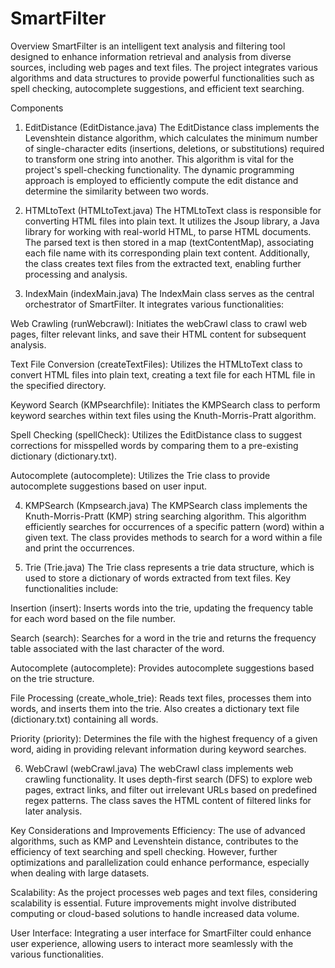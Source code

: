 # SmartFilter

Overview
SmartFilter is an intelligent text analysis and filtering tool designed to enhance information retrieval and analysis from diverse sources, including web pages and text files. The project integrates various algorithms and data structures to provide powerful functionalities such as spell checking, autocomplete suggestions, and efficient text searching.

Components

1. EditDistance (EditDistance.java)
The EditDistance class implements the Levenshtein distance algorithm, which calculates the minimum number of single-character edits (insertions, deletions, or substitutions) required to transform one string into another. This algorithm is vital for the project's spell-checking functionality. The dynamic programming approach is employed to efficiently compute the edit distance and determine the similarity between two words.

2. HTMLtoText (HTMLtoText.java)
The HTMLtoText class is responsible for converting HTML files into plain text. It utilizes the Jsoup library, a Java library for working with real-world HTML, to parse HTML documents. The parsed text is then stored in a map (textContentMap), associating each file name with its corresponding plain text content. Additionally, the class creates text files from the extracted text, enabling further processing and analysis.

3. IndexMain (indexMain.java)
The IndexMain class serves as the central orchestrator of SmartFilter. It integrates various functionalities:

Web Crawling (runWebcrawl): Initiates the webCrawl class to crawl web pages, filter relevant links, and save their HTML content for subsequent analysis.

Text File Conversion (createTextFiles): Utilizes the HTMLtoText class to convert HTML files into plain text, creating a text file for each HTML file in the specified directory.

Keyword Search (KMPsearchfile): Initiates the KMPSearch class to perform keyword searches within text files using the Knuth-Morris-Pratt algorithm.

Spell Checking (spellCheck): Utilizes the EditDistance class to suggest corrections for misspelled words by comparing them to a pre-existing dictionary (dictionary.txt).

Autocomplete (autocomplete): Utilizes the Trie class to provide autocomplete suggestions based on user input.

4. KMPSearch (Kmpsearch.java)
The KMPSearch class implements the Knuth-Morris-Pratt (KMP) string searching algorithm. This algorithm efficiently searches for occurrences of a specific pattern (word) within a given text. The class provides methods to search for a word within a file and print the occurrences.

5. Trie (Trie.java)
The Trie class represents a trie data structure, which is used to store a dictionary of words extracted from text files. Key functionalities include:

Insertion (insert): Inserts words into the trie, updating the frequency table for each word based on the file number.

Search (search): Searches for a word in the trie and returns the frequency table associated with the last character of the word.

Autocomplete (autocomplete): Provides autocomplete suggestions based on the trie structure.

File Processing (create_whole_trie): Reads text files, processes them into words, and inserts them into the trie. Also creates a dictionary text file (dictionary.txt) containing all words.

Priority (priority): Determines the file with the highest frequency of a given word, aiding in providing relevant information during keyword searches.

6. WebCrawl (webCrawl.java)
The webCrawl class implements web crawling functionality. It uses depth-first search (DFS) to explore web pages, extract links, and filter out irrelevant URLs based on predefined regex patterns. The class saves the HTML content of filtered links for later analysis.




Key Considerations and Improvements
Efficiency: The use of advanced algorithms, such as KMP and Levenshtein distance, contributes to the efficiency of text searching and spell checking. However, further optimizations and parallelization could enhance performance, especially when dealing with large datasets.

Scalability: As the project processes web pages and text files, considering scalability is essential. Future improvements might involve distributed computing or cloud-based solutions to handle increased data volume.

User Interface: Integrating a user interface for SmartFilter could enhance user experience, allowing users to interact more seamlessly with the various functionalities.

